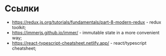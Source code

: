 # Ссылки

- https://redux.js.org/tutorials/fundamentals/part-8-modern-redux - redux toolkit;
- https://immerjs.github.io/immer/ - immutable state in a more convenient way;
- https://react-typescript-cheatsheet.netlify.app/ - react/typescript cheatsheet;
